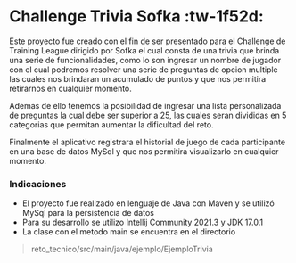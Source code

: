 # Challenge  Trivia Sofka :tw-1f52d:

Este proyecto fue creado con el fin de ser presentado para el Challenge de Training League dirigido por Sofka el cual consta de una trivia que brinda una serie de funcionalidades, como lo son ingresar un nombre de jugador con el cual podremos resolver una serie de preguntas de opcion multiple las cuales nos brindaran un acumulado de puntos y que nos permitira retirarnos en cualquier momento.

Ademas de ello tenemos la posibilidad de ingresar una lista personalizada de preguntas la cual debe ser superior a 25, las cuales seran divididas en 5 categorias que permitan aumentar la dificultad del reto.

Finalmente el aplicativo registrara el historial de juego de cada participante en una base de datos MySql y que nos permitira visualizarlo en cualquier momento.

### Indicaciones

- El proyecto fue realizado en lenguaje de Java con Maven y se utilizó MySql para la persistencia de datos
- Para su desarrollo se utilizo Intellij Community 2021.3 y JDK 17.0.1
- La clase con el metodo main se encuentra en el directorio
>reto_tecnico/src/main/java/ejemplo/EjemploTrivia
